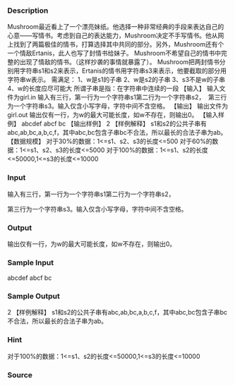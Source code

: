 
### Description
Mushroom最近看上了一个漂亮妹纸。他选择一种非常经典的手段来表达自己的心意——写情书。考虑到自己的表达能力，Mushroom决定不手写情书。他从网上找到了两篇极佳的情书，打算选择其中共同的部分。另外，Mushroom还有个一个情敌Ertanis，此人也写了封情书给妹子。
Mushroom不希望自己的情书中完整的出现了情敌的情书。（这样抄袭的事情就暴露了）。
Mushroom把两封情书分别用字符串s1和s2来表示，Ertanis的情书用字符串s3来表示，他要截取的部分用字符串w表示。
需满足：
1、w是s1的子串
2、w是s2的子串
3、s3不是w的子串
4、w的长度应尽可能大
所谓子串是指：在字符串中连续的一段
【输入】
输入文件为girl.in
输入有三行，第一行为一个字符串s1第二行为一个字符串s2， 
第三行为一个字符串s3。输入仅含小写字母，字符中间不含空格。
【输出】
 输出文件为girl.out
 输出仅有一行，为w的最大可能长度，如w不存在，则输出0。
【输入样例】
abcdef
abcf
bc
【输出样例】
2
【样例解释】
s1和s2的公共子串有abc,ab,bc,a,b,c,f，其中abc,bc包含子串bc不合法，所以最长的合法子串为ab。
【数据规模】
对于30%的数据：1<=s1、s2、s3的长度<=500
对于60%的数据：1<=s1、s2、s3的长度<=5000
对于100%的数据：1<=s1、s2的长度<=50000,1<=s3的长度<=10000


### Input
输入有三行，第一行为一个字符串s1第二行为一个字符串s2， 

第三行为一个字符串s3。输入仅含小写字母，字符中间不含空格。


### Output
输出仅有一行，为w的最大可能长度，如w不存在，则输出0。

### Sample Input
abcdef
abcf
bc

### Sample Output
2
【样例解释】
s1和s2的公共子串有abc,ab,bc,a,b,c,f，其中abc,bc包含子串bc不合法，所以最长的合法子串为ab。

### Hint
对于100%的数据：1<=s1、s2的长度<=50000,1<=s3的长度<=10000


### Source
